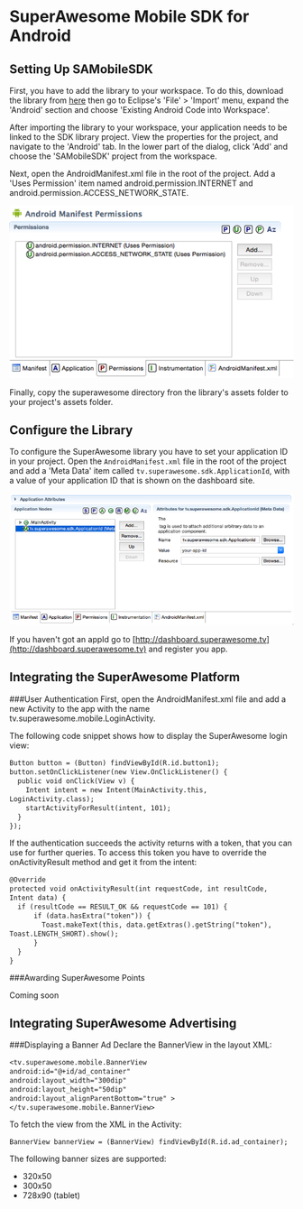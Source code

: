 SuperAwesome Mobile SDK for Android
===================================

Setting Up SAMobileSDK
----------------------
First, you have to add the library to your workspace. To do this, download the library from [here](https://github.com/SuperAwesomeLTD/sa-mobile-sdk-android) then go to Eclipse's 'File' > 'Import' menu, expand the 'Android' section and choose 'Existing Android Code into Workspace'.

After importing the library to your workspace, your application needs to be linked to the SDK library project. View the properties for the project, and navigate to the 'Android' tab. In the lower part of the dialog, click 'Add' and choose the 'SAMobileSDK' project from the workspace.

Next, open the AndroidManifest.xml file in the root of the project. Add a 'Uses Permission' item named android.permission.INTERNET and android.permission.ACCESS_NETWORK_STATE.

![](images/eclipse_permissions.png?raw=true "Setting the permissions in Eclipse")

Finally, copy the superawesome directory fron the library's assets folder to your project's assets folder.

Configure the Library
---------------------
To configure the SuperAwesome library you have to set your application ID in your project. Open the `AndroidManifest.xml` file in the root of the project and add a 'Meta Data' item called `tv.superawesome.sdk.ApplicationId`, with a value of your application ID that is shown on the dashboard site.

![](images/eclipse_meta.png?raw=true "Setting the app ID in Eclipse")

If you haven't got an appId go to [http://dashboard.superawesome.tv](http://dashboard.superawesome.tv) and register you app.

Integrating the SuperAwesome Platform
-------------------------------------

###User Authentication
First, open the AndroidManifest.xml file and add a new Activity to the app with the name tv.superawesome.mobile.LoginActivity.

The following code snippet shows how to display the SuperAwesome login view:
```
Button button = (Button) findViewById(R.id.button1);
button.setOnClickListener(new View.OnClickListener() {
  public void onClick(View v) {
    Intent intent = new Intent(MainActivity.this, LoginActivity.class);
    startActivityForResult(intent, 101);
  }
});
```
If the authentication succeeds the activity returns with a token, that you can use for further queries. To access this token you have to override the onActivityResult method and get it from the intent:
```
@Override
protected void onActivityResult(int requestCode, int resultCode, Intent data) {
  if (resultCode == RESULT_OK && requestCode == 101) {
	  if (data.hasExtra("token")) {
	    Toast.makeText(this, data.getExtras().getString("token"), Toast.LENGTH_SHORT).show();
	  }
  }
}
```

###Awarding SuperAwesome Points

Coming soon

Integrating SuperAwesome Advertising
------------------------------------
###Displaying a Banner Ad
Declare the BannerView in the layout XML:
	
```
<tv.superawesome.mobile.BannerView
android:id="@+id/ad_container"
android:layout_width="300dip"
android:layout_height="50dip"
android:layout_alignParentBottom="true" >
</tv.superawesome.mobile.BannerView>
```
	
To fetch the view from the XML in the Activity:
	
```
BannerView bannerView = (BannerView) findViewById(R.id.ad_container);
```

The following banner sizes are supported:
 - 320x50
 - 300x50
 - 728x90 (tablet)
	

